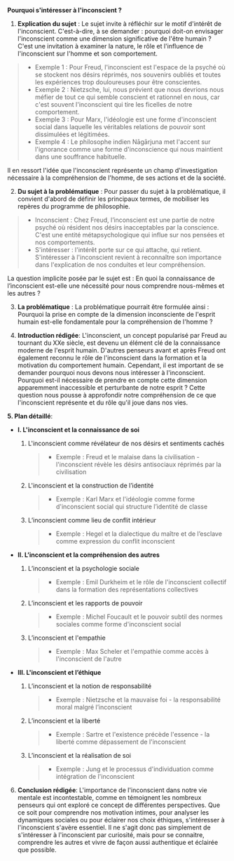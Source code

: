 **Pourquoi s'intéresser à l'inconscient ?**

1. **Explication du sujet** :
Le sujet invite à réfléchir sur le motif d'intérêt de l'inconscient. C'est-à-dire, à se demander : pourquoi doit-on envisager l'inconscient comme une dimension significative de l'être humain ? C'est une invitation à examiner la nature, le rôle et l'influence de l'inconscient sur l'homme et son comportement. 

> - Exemple 1 : Pour Freud, l'inconscient est l'espace de la psyché où se stockent nos désirs réprimés, nos souvenirs oubliés et toutes les expériences trop douloureuses pour être conscientes. 
> - Exemple 2 : Nietzsche, lui, nous prévient que nous devrions nous méfier de tout ce qui semble conscient et rationnel en nous, car c'est souvent l'inconscient qui tire les ficelles de notre comportement.
> - Exemple 3 : Pour Marx, l'idéologie est une forme d'inconscient social dans laquelle les véritables relations de pouvoir sont dissimulées et légitimées.
> - Exemple 4 : Le philosophe indien Nāgārjuna met l'accent sur l'ignorance comme une forme d'inconscience qui nous maintient dans une souffrance habituelle.

Il en ressort l'idée que l'inconscient représente un champ d'investigation nécessaire à la compréhension de l'homme, de ses actions et de la société.

2. **Du sujet à la problématique** :
Pour passer du sujet à la problématique, il convient d'abord de définir les principaux termes, de mobiliser les repères du programme de philosophie.

> - Inconscient : Chez Freud, l’inconscient est une partie de notre psyché où résident nos désirs inacceptables par la conscience. C'est une entité métapsychologique qui influe sur nos pensées et nos comportements.
> - S'intéresser : l'intérêt porte sur ce qui attache, qui retient. S'intéresser à l'inconscient revient à reconnaître son importance dans l'explication de nos conduites et leur compréhension.

La question implicite posée par le sujet est : En quoi la connaissance de l’inconscient est-elle une nécessité pour nous comprendre nous-mêmes et les autres ?

 
3. **La problématique** :
La problématique pourrait être formulée ainsi : Pourquoi la prise en compte de la dimension inconsciente de l'esprit humain est-elle fondamentale pour la compréhension de l'homme ?

4. **Introduction rédigée**: 
L'inconscient, un concept popularisé par Freud au tournant du XXe siècle, est devenu un élément clé de la connaissance moderne de l'esprit humain. D'autres penseurs avant et après Freud ont également reconnu le rôle de l'inconscient dans la formation et la motivation du comportement humain. Cependant, il est important de se demander pourquoi nous devons nous intéresser à l'inconscient. Pourquoi est-il nécessaire de prendre en compte cette dimension apparemment inaccessible et perturbante de notre esprit ? Cette question nous pousse à approfondir notre compréhension de ce que l'inconscient représente et du rôle qu'il joue dans nos vies. 

**5. Plan détaillé**:

  * **I. L'inconscient et la connaissance de soi**
  
    1. L'inconscient comme révélateur de nos désirs et sentiments cachés  
          > - Exemple : Freud et le malaise dans la civilisation - l'inconscient révèle les désirs antisociaux réprimés par la civilisation
    
    2. L'inconscient et la construction de l’identité
          > - Exemple : Karl Marx et l'idéologie comme forme d'inconscient social qui structure l’identité de classe

    3. L’inconscient comme lieu de conflit intérieur 
          > - Exemple : Hegel et la dialectique du maître et de l’esclave comme expression du conflit inconscient

  * **II. L’inconscient et la compréhension des autres**

    1. L’inconscient et la psychologie sociale 
          > - Exemple : Emil Durkheim et le rôle de l'inconscient collectif dans la formation des représentations collectives

    2. L’inconscient et les rapports de pouvoir
          > - Exemple : Michel Foucault et le pouvoir subtil des normes sociales comme forme d'inconscient social 

    3. L’inconscient et l'empathie
          > - Exemple : Max Scheler et l'empathie comme accès à l'inconscient de l'autre 

* **III. L'inconscient et l’éthique**

    1. L’inconscient et la notion de responsabilité 
          > - Exemple : Nietzsche et la mauvaise foi - la responsabilité moral malgré l’inconscient
    
    2. L’inconscient et la liberté
          > - Exemple : Sartre et l'existence précède l'essence - la liberté comme dépassement de l'inconscient 

    3. L’inconscient et la réalisation de soi 
          > - Exemple : Jung et le processus d'individuation comme intégration de l'inconscient

6. **Conclusion rédigée**: 
L'importance de l'inconscient dans notre vie mentale est incontestable, comme en témoignent les nombreux penseurs qui ont exploré ce concept de différentes perspectives. Que ce soit pour comprendre nos motivation intimes, pour analyser les dynamiques sociales ou pour éclairer nos choix éthiques, s'intéresser à l'inconscient s'avère essentiel. Il ne s'agit donc pas simplement de s'intéresser à l'inconscient par curiosité, mais pour se connaitre, comprendre les autres et vivre de façon aussi authentique et éclairée que possible.
